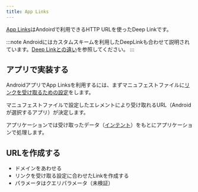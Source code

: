 ```yaml
---
title: App Links
---
```


[App Links](https://developer.android.com/training/app-links)はAndoirdで利用できるHTTP URLを使ったDeep Linkです。

:::note
Androidにはカスタムスキームを利用したDeepLinkも合わせて説明されています。[Deep Linkとの違い](https://developer.android.com/training/app-links/verify-site-associations#the-difference)を参照してください。
:::

## アプリで実装する

AndroidアプリでApp Linksを利用するには、まずマニュフェストファイルに[リンクを受け取るための設定](https://developer.android.com/training/app-links/deep-linking?hl=ja#adding-filters)をします。

マニュフェストファイルで設定した[<data>](https://developer.android.com/guide/topics/manifest/data-element)エレメントにより受け取れるURL（Androidが選択するアプリ）が決定します。

アプリケーションでは受け取ったデータ（[インテント](https://developer.android.com/guide/components/intents-filters)）をもとにアプリケーションで処理します。

## URLを作成する

- ドメインをあわせる
- リンクを受け取る設定に合わせたLinkを作成する
- パラメータはクエリパラメータ（未検証）
